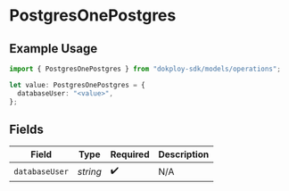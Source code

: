 # PostgresOnePostgres

## Example Usage

```typescript
import { PostgresOnePostgres } from "dokploy-sdk/models/operations";

let value: PostgresOnePostgres = {
  databaseUser: "<value>",
};
```

## Fields

| Field              | Type               | Required           | Description        |
| ------------------ | ------------------ | ------------------ | ------------------ |
| `databaseUser`     | *string*           | :heavy_check_mark: | N/A                |